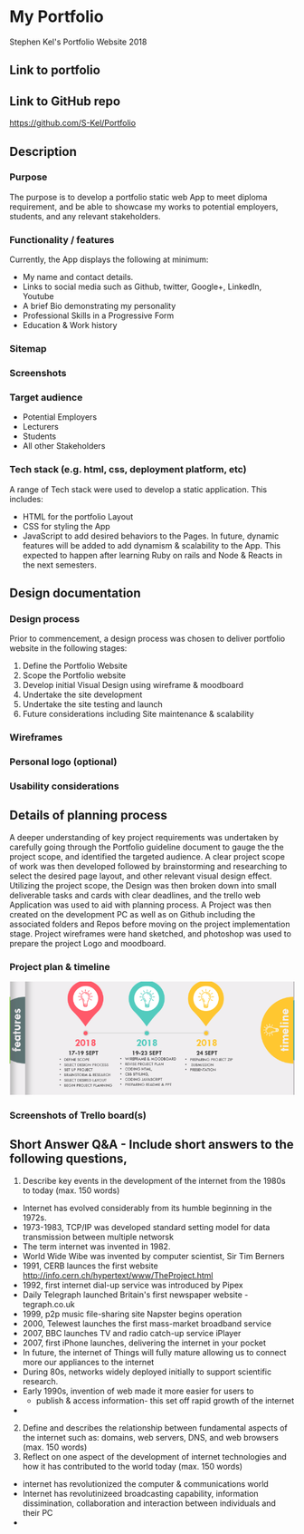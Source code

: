 # My Portfolio
Stephen Kel's Portfolio Website 2018
## Link to portfolio

## Link to GitHub repo
https://github.com/S-Kel/Portfolio

## Description

### Purpose
The purpose is to develop a portfolio static web App to meet diploma requirement, and be able to showcase my works to potential employers, students, and any relevant stakeholders.
### Functionality / features
Currently, the App displays the following at minimum:
* My name and contact details.
* Links to social media such as Github, twitter, Google+, LinkedIn, Youtube
* A brief Bio demonstrating my personality
* Professional Skills in a Progressive Form
* Education & Work history

### Sitemap
### Screenshots

### Target audience
* Potential Employers
* Lecturers
* Students
* All other Stakeholders 

### Tech stack (e.g. html, css, deployment platform, etc)
A range of Tech stack were used to develop a static application. This includes:
* HTML for the portfolio Layout
* CSS for styling the App
* JavaScript to add desired behaviors to the Pages.
In future, dynamic features will be added to add dynamism & scalability to the App. This expected to happen after learning Ruby on rails and Node & Reacts in the next semesters. 

## Design documentation
### Design process
Prior to commencement,  a design process was chosen to deliver portfolio website in the following stages: 
1. Define the Portfolio Website
2. Scope the Portfolio website
3. Develop initial Visual Design using wireframe & moodboard
4. Undertake the site development
5. Undertake the site testing  and launch
6. Future considerations including Site maintenance & scalability

### Wireframes
### Personal logo (optional)
### Usability considerations

## Details of planning process
A deeper understanding of key project requirements was undertaken by carefully going through the Portfolio guideline document to gauge the the project scope, and identified the targeted audience. A clear project scope of work was then developed followed by brainstorming and researching to select the desired page layout, and other relevant visual design effect.  Utilizing the project scope, the Design was then broken down into small deliverable tasks and cards with clear deadlines, and the trello web Application was used to aid with planning process. A Project was then created on the development PC as well as on Github including the associated  folders and Repos before moving on the project implementation stage. Project wireframes were hand sketched, and photoshop was used to prepare the project Logo and moodboard.
### Project plan & timeline
![alt text](readmeImages/projectplan.png)
### Screenshots of Trello board(s)

## Short Answer Q&A - Include short answers to the following questions,
1. Describe key events in the development of the internet from the 1980s to today (max. 150 words)
- Internet has evolved considerably from its humble beginning in the 1972s.
- 1973-1983, TCP/IP was developed standard setting model for data transmission between multiple networsk
- The term internet was invented in 1982.
- World Wide Wibe was invented by computer scientist, Sir Tim Berners
- 1991, CERB launces the first website http://info.cern.ch/hypertext/www/TheProject.html
- 1992, first internet dial-up service was introduced by Pipex
- Daily Telegraph launched Britain's first newspaper website - tegraph.co.uk
- 1999, p2p music file-sharing site Napster begins operation
- 2000, Telewest launches the first mass-market broadband service
- 2007, BBC launches TV and radio catch-up service iPlayer
- 2007, first iPhone launches, delivering the internet in your pocket
- In future, the internet of Things will fully mature allowing us to connect more our appliances to the internet
- During 80s, networks widely deployed initially to support scientific research.
- Early 1990s, invention of web made it more easier for users to 
	- publish & access information- this set off rapid growth of the internet
-

2.  Define and describes the relationship between fundamental aspects of the internet such as: domains, web servers, DNS, and web browsers (max. 150 words)
3.  Reflect on one aspect of the development of internet technologies and how it has contributed to the world today (max. 150 words)
- internet has revolutionized the computer & communications world
- Internet has revolutinizeed broadcasting capability, information dissimination, collaboration and interaction between individuals and their PC
- 
